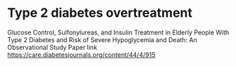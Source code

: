 # Type 2 diabetes overtreatment
Glucose Control, Sulfonylureas, and Insulin Treatment in Elderly People With Type 2 Diabetes and Risk of Severe Hypoglycemia and Death: An Observational Study
Paper link 
https://care.diabetesjournals.org/content/44/4/915
